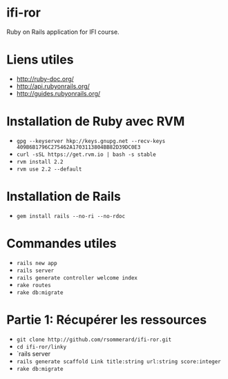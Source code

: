 # ifi-ror

Ruby on Rails application for IFI course.

# Liens utiles

  - http://ruby-doc.org/
  - http://api.rubyonrails.org/
  - http://guides.rubyonrails.org/

# Installation de Ruby avec RVM

  - `gpg --keyserver hkp://keys.gnupg.net --recv-keys 409B6B1796C275462A1703113804BB82D39DC0E3`
  - `curl -sSL https://get.rvm.io | bash -s stable`
  - `rvm install 2.2`
  - `rvm use 2.2 --default`

# Installation de Rails

  - `gem install rails --no-ri --no-rdoc`

# Commandes utiles

  - `rails new app`
  - `rails server`
  - `rails generate controller welcome index`
  - `rake routes`
  - `rake db:migrate`

# Partie 1: Récupérer les ressources

  - `git clone http://github.com/rsommerard/ifi-ror.git`
  - `cd ifi-ror/linky`
  - `rails server
  - `rails generate scaffold Link title:string url:string score:integer`
  - `rake db:migrate`
